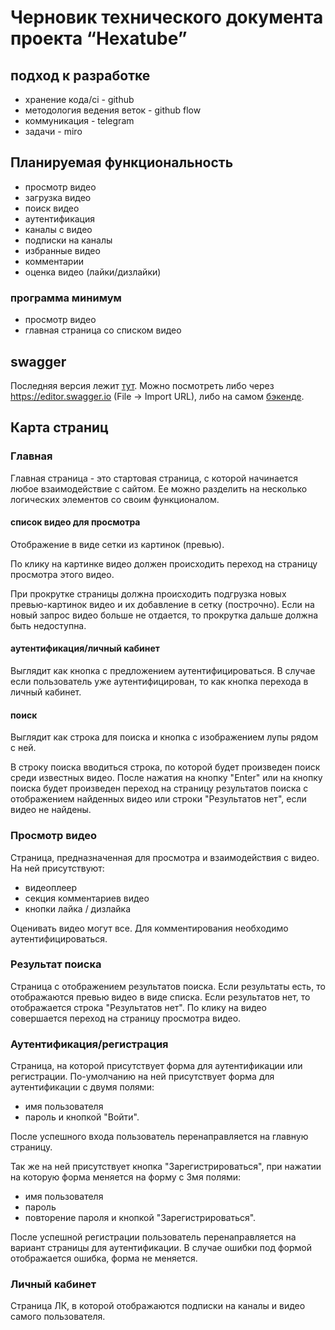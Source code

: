 # Черновик технического документа проекта “Hexatube”

## подход к разработке
- хранение кода/ci - github
- методология ведения веток - github flow
- коммуникация - telegram
- задачи - miro

## Планируемая функциональность
- просмотр видео
- загрузка видео
- поиск видео
- аутентификация
- каналы с видео
- подписки на каналы
- избранные видео
- комментарии
- оценка видео (лайки/дизлайки)

### программа минимум
- просмотр видео
- главная страница со списком видео

## swagger
Последняя версия лежит [тут](https://raw.githubusercontent.com/hexatube/backend/master/priv/static/swagger.json).
Можно посмотреть либо через https://editor.swagger.io (File -> Import URL), либо на самом [бэкенде](https://hexatube.fun/api/swagger/index.html).

## Карта страниц
### Главная
Главная страница - это стартовая страница, с которой начинается любое взаимодействие с сайтом. Ее можно разделить на несколько логических элементов со своим функционалом.
#### список видео для просмотра
Отображение в виде сетки из картинок (превью).

По клику на картинке видео должен происходить переход на страницу просмотра этого видео.

При прокрутке страницы должна происходить подгрузка новых превью-картинок видео и их добавление в сетку (построчно). Если на новый запрос видео больше не отдается, то прокрутка дальше должна быть недоступна.

#### аутентификация/личный кабинет
Выглядит как кнопка с предложением аутентифицироваться. В случае если пользователь уже аутентифицирован, то как кнопка перехода в личный кабинет.

#### поиск
Выглядит как строка для поиска и кнопка с изображением лупы рядом с ней.

В строку поиска вводиться строка, по которой будет произведен поиск среди известных видео. После нажатия на кнопку "Enter" или на кнопку поиска будет произведен переход на страницу результатов поиска с отображением найденных видео или строки "Результатов нет", если видео не найдены.

### Просмотр видео
Страница, предназначенная для просмотра и взаимодействия с видео. На ней присутствуют:
- видеоплеер
- секция комментариев видео
- кнопки лайка / дизлайка

Оценивать видео могут все.
Для комментирования необходимо аутентифицироваться.

### Результат поиска
Страница с отображением результатов поиска.
Если результаты есть, то отображаются превью видео в виде списка.
Если результатов нет, то отображается строка "Результатов нет".
По клику на видео совершается переход на страницу просмотра видео.

### Аутентификация/регистрация
Страница, на которой присутствует форма для аутентификации или регистрации.
По-умолчанию на ней присутствует форма для аутентификации с двумя полями:
- имя пользователя
- пароль
и кнопкой "Войти".

После успешного входа пользователь перенаправляется на главную страницу.

Так же на ней присутствует кнопка "Зарегистрироваться", при нажатии на которую форма меняется на форму с 3мя полями:
- имя пользователя
- пароль
- повторение пароля
и кнопкой "Зарегистрироваться".

После успешной регистрации пользователь перенаправляется на вариант страницы для аутентификации. В случае ошибки под формой отображается ошибка, форма не меняется.

### Личный кабинет
Страница ЛК, в которой отображаются подписки на каналы и видео самого пользователя.

